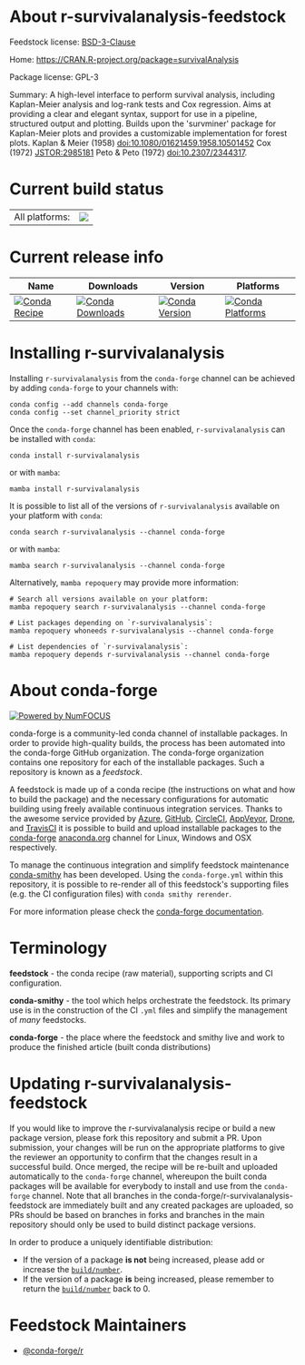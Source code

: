 About r-survivalanalysis-feedstock
==================================

Feedstock license: [BSD-3-Clause](https://github.com/conda-forge/r-survivalanalysis-feedstock/blob/main/LICENSE.txt)

Home: https://CRAN.R-project.org/package=survivalAnalysis

Package license: GPL-3

Summary: A high-level interface to perform survival analysis,  including Kaplan-Meier analysis and log-rank tests and Cox regression. Aims at providing a clear and elegant syntax, support for use in a pipeline, structured output and plotting. Builds upon the 'survminer' package for Kaplan-Meier plots and provides a customizable implementation for forest plots. Kaplan & Meier (1958) <doi:10.1080/01621459.1958.10501452> Cox (1972) <JSTOR:2985181> Peto & Peto (1972) <doi:10.2307/2344317>.

Current build status
====================


<table><tr><td>All platforms:</td>
    <td>
      <a href="https://dev.azure.com/conda-forge/feedstock-builds/_build/latest?definitionId=6538&branchName=main">
        <img src="https://dev.azure.com/conda-forge/feedstock-builds/_apis/build/status/r-survivalanalysis-feedstock?branchName=main">
      </a>
    </td>
  </tr>
</table>

Current release info
====================

| Name | Downloads | Version | Platforms |
| --- | --- | --- | --- |
| [![Conda Recipe](https://img.shields.io/badge/recipe-r--survivalanalysis-green.svg)](https://anaconda.org/conda-forge/r-survivalanalysis) | [![Conda Downloads](https://img.shields.io/conda/dn/conda-forge/r-survivalanalysis.svg)](https://anaconda.org/conda-forge/r-survivalanalysis) | [![Conda Version](https://img.shields.io/conda/vn/conda-forge/r-survivalanalysis.svg)](https://anaconda.org/conda-forge/r-survivalanalysis) | [![Conda Platforms](https://img.shields.io/conda/pn/conda-forge/r-survivalanalysis.svg)](https://anaconda.org/conda-forge/r-survivalanalysis) |

Installing r-survivalanalysis
=============================

Installing `r-survivalanalysis` from the `conda-forge` channel can be achieved by adding `conda-forge` to your channels with:

```
conda config --add channels conda-forge
conda config --set channel_priority strict
```

Once the `conda-forge` channel has been enabled, `r-survivalanalysis` can be installed with `conda`:

```
conda install r-survivalanalysis
```

or with `mamba`:

```
mamba install r-survivalanalysis
```

It is possible to list all of the versions of `r-survivalanalysis` available on your platform with `conda`:

```
conda search r-survivalanalysis --channel conda-forge
```

or with `mamba`:

```
mamba search r-survivalanalysis --channel conda-forge
```

Alternatively, `mamba repoquery` may provide more information:

```
# Search all versions available on your platform:
mamba repoquery search r-survivalanalysis --channel conda-forge

# List packages depending on `r-survivalanalysis`:
mamba repoquery whoneeds r-survivalanalysis --channel conda-forge

# List dependencies of `r-survivalanalysis`:
mamba repoquery depends r-survivalanalysis --channel conda-forge
```


About conda-forge
=================

[![Powered by
NumFOCUS](https://img.shields.io/badge/powered%20by-NumFOCUS-orange.svg?style=flat&colorA=E1523D&colorB=007D8A)](https://numfocus.org)

conda-forge is a community-led conda channel of installable packages.
In order to provide high-quality builds, the process has been automated into the
conda-forge GitHub organization. The conda-forge organization contains one repository
for each of the installable packages. Such a repository is known as a *feedstock*.

A feedstock is made up of a conda recipe (the instructions on what and how to build
the package) and the necessary configurations for automatic building using freely
available continuous integration services. Thanks to the awesome service provided by
[Azure](https://azure.microsoft.com/en-us/services/devops/), [GitHub](https://github.com/),
[CircleCI](https://circleci.com/), [AppVeyor](https://www.appveyor.com/),
[Drone](https://cloud.drone.io/welcome), and [TravisCI](https://travis-ci.com/)
it is possible to build and upload installable packages to the
[conda-forge](https://anaconda.org/conda-forge) [anaconda.org](https://anaconda.org/)
channel for Linux, Windows and OSX respectively.

To manage the continuous integration and simplify feedstock maintenance
[conda-smithy](https://github.com/conda-forge/conda-smithy) has been developed.
Using the ``conda-forge.yml`` within this repository, it is possible to re-render all of
this feedstock's supporting files (e.g. the CI configuration files) with ``conda smithy rerender``.

For more information please check the [conda-forge documentation](https://conda-forge.org/docs/).

Terminology
===========

**feedstock** - the conda recipe (raw material), supporting scripts and CI configuration.

**conda-smithy** - the tool which helps orchestrate the feedstock.
                   Its primary use is in the construction of the CI ``.yml`` files
                   and simplify the management of *many* feedstocks.

**conda-forge** - the place where the feedstock and smithy live and work to
                  produce the finished article (built conda distributions)


Updating r-survivalanalysis-feedstock
=====================================

If you would like to improve the r-survivalanalysis recipe or build a new
package version, please fork this repository and submit a PR. Upon submission,
your changes will be run on the appropriate platforms to give the reviewer an
opportunity to confirm that the changes result in a successful build. Once
merged, the recipe will be re-built and uploaded automatically to the
`conda-forge` channel, whereupon the built conda packages will be available for
everybody to install and use from the `conda-forge` channel.
Note that all branches in the conda-forge/r-survivalanalysis-feedstock are
immediately built and any created packages are uploaded, so PRs should be based
on branches in forks and branches in the main repository should only be used to
build distinct package versions.

In order to produce a uniquely identifiable distribution:
 * If the version of a package **is not** being increased, please add or increase
   the [``build/number``](https://docs.conda.io/projects/conda-build/en/latest/resources/define-metadata.html#build-number-and-string).
 * If the version of a package **is** being increased, please remember to return
   the [``build/number``](https://docs.conda.io/projects/conda-build/en/latest/resources/define-metadata.html#build-number-and-string)
   back to 0.

Feedstock Maintainers
=====================

* [@conda-forge/r](https://github.com/orgs/conda-forge/teams/r/)

